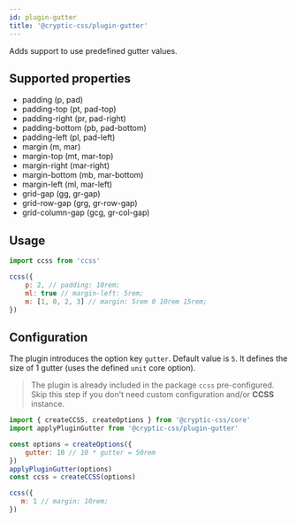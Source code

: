 ```yaml
---
id: plugin-gutter
title: '@cryptic-css/plugin-gutter'
---
```


Adds support to use predefined gutter values.

## Supported properties

-   padding (p, pad)
-   padding-top (pt, pad-top)
-   padding-right (pr, pad-right)
-   padding-bottom (pb, pad-bottom)
-   padding-left (pl, pad-left)
-   margin (m, mar)
-   margin-top (mt, mar-top)
-   margin-right (mar-right)
-   margin-bottom (mb, mar-bottom)
-   margin-left (ml, mar-left)
-   grid-gap (gg, gr-gap)
-   grid-row-gap (grg, gr-row-gap)
-   grid-column-gap (gcg, gr-col-gap)

## Usage

```js
import ccss from 'ccss'

ccss({
    p: 2, // padding: 10rem;
    ml: true // margin-left: 5rem;
    m: [1, 0, 2, 3] // margin: 5rem 0 10rem 15rem;
})
```

## Configuration

The plugin introduces the option key `gutter`. Default value is `5`.
It defines the size of 1 gutter (uses the defined `unit` core option).

> The plugin is already included in the package `ccss` pre-configured.
Skip this step if you don't need custom configuration and/or **CCSS** instance.

```js
import { createCCSS, createOptions } from '@cryptic-css/core'
import applyPluginGutter from '@cryptic-css/plugin-gutter'

const options = createOptions({
    gutter: 10 // 10 * gutter = 50rem
})
applyPluginGutter(options)
const ccss = createCCSS(options)

ccss({
   m: 1 // margin: 10rem;
})
```
